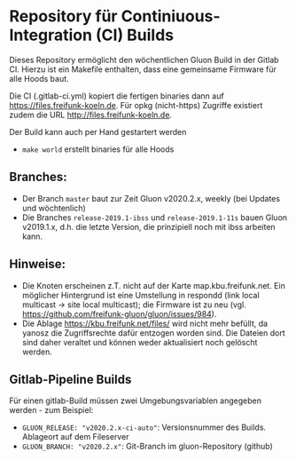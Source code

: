 Repository für Continiuous-Integration (CI) Builds
=================================================

Dieses Repository ermöglicht den wöchentlichen Gluon Build in der Gitlab CI.
Hierzu ist ein Makefile enthalten, dass eine gemeinsame Firmware für alle Hoods baut.

Die CI (.gitlab-ci.yml) kopiert die fertigen binaries dann auf https://files.freifunk-koeln.de.
Für opkg (nicht-https) Zugriffe existiert zudem die URL http://files.freifunk-koeln.de.

Der Build kann auch per Hand gestartert werden

* `make world` erstellt binaries für alle Hoods

## Branches:

* Der Branch `master` baut zur Zeit Gluon v2020.2.x, weekly (bei Updates und wöchtenlich)
* Die Branches `release-2019.1-ibss` und `release-2019.1-11s` bauen Gluon v2019.1.x, d.h. die letzte Version, die prinzipiell noch mit ibss arbeiten kann.

## Hinweise:

* Die Knoten erscheinen z.T. nicht auf der Karte map.kbu.freifunk.net. Ein möglicher Hintergrund ist eine Umstellung in respondd (link local multicast -> site local multicast); die Firmware ist zu neu (vgl. https://github.com/freifunk-gluon/gluon/issues/984).
* Die Ablage https://kbu.freifunk.net/files/ wird nicht mehr befüllt, da yanosz die Zugriffsrechte dafür entzogen worden sind. Die Dateien dort sind daher veraltet und können weder aktualisiert noch gelöscht werden.

## Gitlab-Pipeline Builds

Für einen gitlab-Build müssen zwei Umgebungsvariablen angegeben werden - zum Beispiel:

* `GLUON_RELEASE: "v2020.2.x-ci-auto"`: Versionsnummer des Builds. Ablageort auf dem Fileserver 
* `GLUON_BRANCH: "v2020.2.x"`: Git-Branch im gluon-Repository (github)

